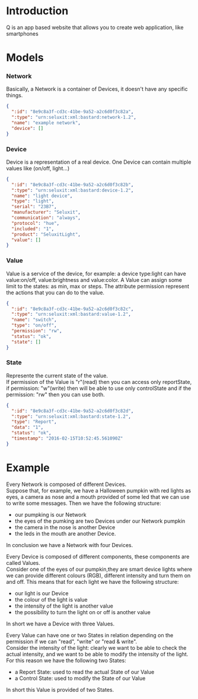 # Introduction
Q is an app based website that allows you to create web application, like smartphones

# Models

### Network
Basically, a Network is a container of Devices, it doesn't have any specific things.
```json
{
  ":id": "8e9c8a3f-cd3c-41be-9a52-a2c6d0f3c82a",
  ":type": "urn:seluxit:xml:bastard:network-1.2",
  "name": "example network",
  "device": []
}
```

### Device
Device is a representation of a real device. One Device can contain multiple values like (on/off, light...)
```json
{
  ":id": "8e9c8a3f-cd3c-41be-9a52-a2c6d0f3c82b",
  ":type": "urn:seluxit:xml:bastard:device-1.2",
  "name": "light device",
  "type": "light",
  "serial": "23B7",
  "manufacturer": "Seluxit",
  "communication": "always",
  "protocol": "hue",
  "included": "1",
  "product": "SeluxitLight",
  "value": []
}
```

### Value
Value is a service of the device, for example: a device type:light can have value:on/off, value:brightness and value:color. A Value can assign some limit to the states: as min, max or steps.
The attribute permission represent the actions that you can do to the value.
```json
{
  ":id": "8e9c8a3f-cd3c-41be-9a52-a2c6d0f3c82c",
  ":type": "urn:seluxit:xml:bastard:value-1.2",
  "name": "switch",
  "type": "on/off",
  "permission": "rw",
  "status": "ok",
  "state": []
}
```

### State
Represente the current state of the value.<br/>
If permission of the Value is "r"(read) then you can access only reportState, if permission: "w"(write) then will be able to use only controlState and if the permission: "rw" then you can use both.
```json
{
  ":id": "8e9c8a3f-cd3c-41be-9a52-a2c6d0f3c82d",
  ":type": "urn:seluxit:xml:bastard:state-1.2",
  "type": "Report",
  "data": "1",
  "status": "ok",
  "timestamp": "2016-02-15T10:52:45.561090Z"
}
```

# Example
Every Network is composed of different Devices.<br/>
Suppose that, for example, we have a Halloween pumpkin with red lights as eyes, a camera as nose and a mouth provided of some led that we can use to write some messages. Then we have the following structure:

* our pumpking is our Network
* the eyes of the pumking are two Devices under our Network pumpkin
* the camera in the nose is another Device
* the leds in the mouth are another Device.

In conclusion we have a Network with four Devices.

Every Device is composed of different components, these components are called Values.<br/>
Consider one of the eyes of our pumpkin,they are smart device lights where we can provide different colours (RGB), different intensity and turn them on and off. This means that for each light we have the following structure:

* our light is our Device
* the colour of the light is value
* the intensity of the light is another value
* the possibility to turn the light on or off is another value

In short we have a Device with three Values.

Every Value can have one or two States in relation depending on the permission if we can "read", "write" or "read & write".<br/>
Consider the intensity of the light: clearly we want to be able to check the actual intensity, and we want to be able to modify the intensity of the light. For this reason we have the following two States:

* a Report State: used to read the actual State of our Value
* a Control State: used to modify the State of our Value

In short this Value is provided of two States.
